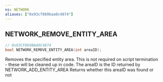 ```yaml
---
ns: NETWORK
aliases: ["0x93cf869baa0c4874"]
---
```

## NETWORK_REMOVE_ENTITY_AREA

```c
// 0x93CF869BAA0C4874
bool NETWORK_REMOVE_ENTITY_AREA(int areaID);
```

Removes the specified entity area. This is not required on script termination - these will be cleaned up in code. The areaID is the ID returned by NETWORK_ADD_ENTITY_AREA Returns whether this areaID was found or not

